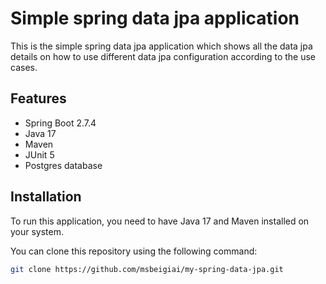 # Simple spring data jpa application 
This is the simple spring data jpa application which shows all the data jpa details on how to use different data jpa configuration according to the use cases.
## Features

- Spring Boot 2.7.4
- Java 17
- Maven
- JUnit 5
- Postgres database

## Installation

To run this application, you need to have Java 17 and Maven installed on your system.

You can clone this repository using the following command:

```bash
git clone https://github.com/msbeigiai/my-spring-data-jpa.git
